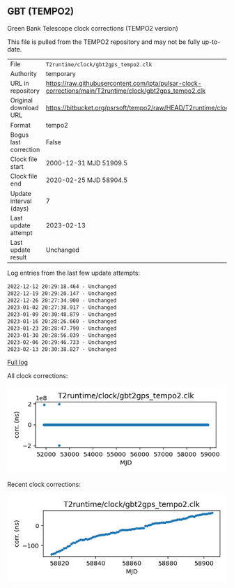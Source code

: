 
## GBT (TEMPO2)

Green Bank Telescope clock corrections (TEMPO2 version)

This file is pulled from the TEMPO2 repository and may not be fully
up-to-date.

|     |     |
|:--- |:--- |
| File | `T2runtime/clock/gbt2gps_tempo2.clk` |
| Authority | temporary |
| URL in repository | <https://raw.githubusercontent.com/ipta/pulsar-clock-corrections/main/T2runtime/clock/gbt2gps_tempo2.clk> |
| Original download URL | <https://bitbucket.org/psrsoft/tempo2/raw/HEAD/T2runtime/clock/gbt2gps.clk> |
| Format | tempo2 |
| Bogus last correction | False |
| Clock file start | 2000-12-31 MJD 51909.5 |
| Clock file end | 2020-02-25 MJD 58904.5 |
| Update interval (days) | 7 |
| Last update attempt | 2023-02-13 |
| Last update result | Unchanged |

Log entries from the last few update attempts:
```
2022-12-12 20:29:18.464 - Unchanged
2022-12-19 20:29:20.147 - Unchanged
2022-12-26 20:27:34.900 - Unchanged
2023-01-02 20:27:38.917 - Unchanged
2023-01-09 20:30:48.879 - Unchanged
2023-01-16 20:28:26.660 - Unchanged
2023-01-23 20:28:47.790 - Unchanged
2023-01-30 20:28:56.039 - Unchanged
2023-02-06 20:29:46.733 - Unchanged
2023-02-13 20:30:38.827 - Unchanged
```
[Full log](https://raw.githubusercontent.com/ipta/pulsar-clock-corrections/main/log/T2runtime/clock/gbt2gps_tempo2.clk.log)


All clock corrections:

![plot of all clock corrections](gbt2gps_tempo2.clk.png "All corrections")

Recent clock corrections:

![plot of recent clock corrections](gbt2gps_tempo2.clk.short.png "Recent corrections")

